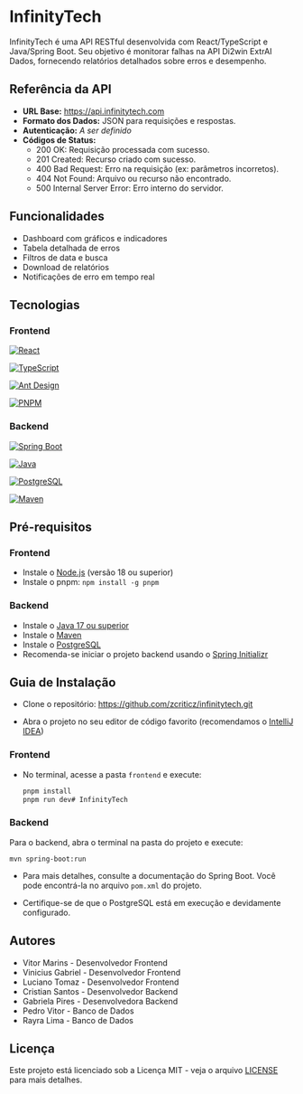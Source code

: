 # InfinityTech

InfinityTech é uma API RESTful desenvolvida com React/TypeScript e Java/Spring Boot. Seu objetivo é monitorar falhas na
API Di2win ExtrAI Dados, fornecendo relatórios detalhados sobre erros e desempenho.

## Referência da API

- **URL Base:** https://api.infinitytech.com
- **Formato dos Dados:** JSON para requisições e respostas.
- **Autenticação:** _A ser definido_
- **Códigos de Status:**
  - 200 OK: Requisição processada com sucesso.
  - 201 Created: Recurso criado com sucesso.
  - 400 Bad Request: Erro na requisição (ex: parâmetros incorretos).
  - 404 Not Found: Arquivo ou recurso não encontrado.
  - 500 Internal Server Error: Erro interno do servidor.

## Funcionalidades

- Dashboard com gráficos e indicadores
- Tabela detalhada de erros
- Filtros de data e busca
- Download de relatórios
- Notificações de erro em tempo real

## Tecnologias

### Frontend

[![React](https://img.shields.io/badge/React-20232A?style=for-the-badge&logo=react&logoColor=61DAFB)](https://reactjs.org/)

[![TypeScript](https://img.shields.io/badge/TypeScript-007ACC?style=for-the-badge&logo=typescript&logoColor=white)](https://www.typescriptlang.org/)

[![Ant Design](https://img.shields.io/badge/Ant%20Design-0170FE?style=for-the-badge&logo=antdesign&logoColor=white)](https://ant.design/)

[![PNPM](https://img.shields.io/badge/pnpm-22272E?style=for-the-badge&logo=pnpm&logoColor=F69220)](https://pnpm.io/)

### Backend

[![Spring Boot](https://img.shields.io/badge/Spring%20Boot-6DB33F?style=for-the-badge&logo=springboot&logoColor=white)](https://spring.io/projects/spring-boot)

[![Java](https://img.shields.io/badge/Java-ED8B00?style=for-the-badge&logo=java&logoColor=white)](https://www.java.com/)

[![PostgreSQL](https://img.shields.io/badge/PostgreSQL-4169E1?style=for-the-badge&logo=postgresql&logoColor=white)](https://www.postgresql.org/)

[![Maven](https://img.shields.io/badge/Maven-C71A36?style=for-the-badge&logo=apachemaven&logoColor=white)](https://maven.apache.org/)

## Pré-requisitos

### Frontend

- Instale o [Node.js](https://nodejs.org/en) (versão 18 ou superior)
- Instale o pnpm: `npm install -g pnpm`

### Backend

- Instale o [Java 17 ou superior](https://www.oracle.com/java/technologies/javase-jdk17-downloads.html)
- Instale o [Maven](https://maven.apache.org/)
- Instale o [PostgreSQL](https://www.postgresql.org/download/)
- Recomenda-se iniciar o projeto backend usando o [Spring Initializr](https://start.spring.io/)

## Guia de Instalação

- Clone o repositório: https://github.com/zcriticz/infinitytech.git

- Abra o projeto no seu editor de código favorito (recomendamos
  o [IntelliJ IDEA](https://www.jetbrains.com/idea/download/))

### Frontend

- No terminal, acesse a pasta `frontend` e execute:

   ```bash
   pnpm install
   pnpm run dev# InfinityTech

### Backend

Para o backend, abra o terminal na pasta do projeto e execute:

`mvn spring-boot:run`

- Para mais detalhes, consulte a documentação do Spring Boot. Você pode encontrá-la no arquivo `pom.xml` do projeto.

- Certifique-se de que o PostgreSQL está em execução e devidamente configurado.

## Autores

- Vitor Marins - Desenvolvedor Frontend
- Vinicius Gabriel - Desenvolvedor Frontend
- Luciano Tomaz - Desenvolvedor Frontend
- Cristian Santos - Desenvolvedor Backend
- Gabriela Pires - Desenvolvedora Backend
- Pedro Vitor - Banco de Dados
- Rayra Lima - Banco de Dados

## Licença

Este projeto está licenciado sob a Licença MIT - veja o arquivo [LICENSE](LICENSE) para mais detalhes.
